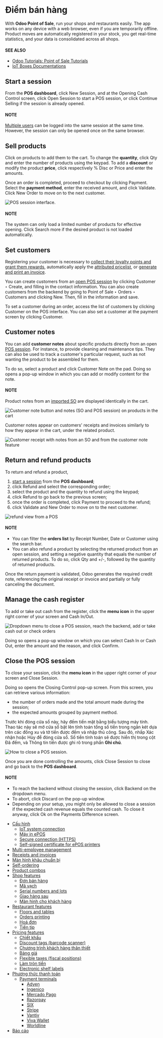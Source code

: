 # Điểm bán hàng

With **Odoo Point of Sale**, run your shops and restaurants easily. The app works on any device with
a web browser, even if you are temporarily offline. Product moves are automatically registered in
your stock, you get real-time statistics, and your data is consolidated across all shops.

#### SEE ALSO
- [Odoo Tutorials: Point of Sale Tutorials](https://www.odoo.com/slides/point-of-sale-28)
- [IoT Boxes Documentations](../../general/iot/)

<a id="pos-session-start"></a>

## Start a session

From the **POS dashboard**, click New Session, and at the Opening Cash
Control screen, click Open Session to start a POS session, or click Continue
Selling if the session is already opened.

#### NOTE
[Multiple users](employee_login.md) can be logged into the same session at the
same time. However, the session can only be opened once on the same browser.

<a id="pos-sell"></a>

## Sell products

Click on products to add them to the cart. To change the **quantity**, click Qty and
enter the number of products using the keypad. To add a **discount** or modify the product
**price**, click respectively % Disc or Price and enter the amounts.

Once an order is completed, proceed to checkout by clicking Payment. Select the
**payment method**, enter the received amount, and click Validate. Click
New Order to move on to the next customer.

![POS session interface.](../../../.gitbook/assets/pos-interface.png)

#### NOTE
The system can only load a limited number of products for effective opening. Click
Search more if the desired product is not loaded automatically.

<a id="pos-customers"></a>

## Set customers

Registering your customer is necessary to [collect their loyalty points and grant them rewards](pricing/loyalty.md), automatically apply the [attributed pricelist](pricing/pricelists.md), or [generate and print an invoice](receipts_invoices.md#receipts-invoices-invoices).

You can create customers from an [open POS session](#pos-session-start) by clicking
Customer ‣ Create, and filling in the contact information. You can also create
customers from the backend by going to Point of Sale ‣ Orders ‣ Customers and
clicking New. Then, fill in the information and save.

To set a customer during an order, access the list of customers by clicking Customer on
the POS interface. You can also set a customer at the payment screen by clicking
Customer.

<a id="pos-customer-notes"></a>

## Customer notes

You can add **customer notes** about specific products directly from an open [POS session](#pos-session-start). For instance, to provide cleaning and maintenance tips. They can also be used
to track a customer's particular request, such as not wanting the product to be assembled for them.

To do so, select a product and click Customer Note on the pad. Doing so opens a pop-up
window in which you can add or modify content for the note.

#### NOTE
Product notes from an [imported SO](shop/sales_order.md) are displayed
identically in the cart.

![Customer note button and notes (SO and POS session) on products in the cart](../../../.gitbook/assets/customer-notes.png)

Customer notes appear on customers' receipts and invoices similarly to how they appear in the cart,
under the related product.

![Customer receipt with notes from an SO and from the customer note feature](../../../.gitbook/assets/notes-receipt.png)

<a id="pos-refund"></a>

## Return and refund products

To return and refund a product,

1. [start a session](#pos-session-start) from the **POS dashboard**;
2. click Refund and select the corresponding order;
3. select the product and the quantity to refund using the keypad;
4. click Refund to go back to the previous screen;
5. once the order is completed, click Payment to proceed to the refund;
6. click Validate and New Order to move on to the next customer.

![refund view from a POS](../../../.gitbook/assets/refund.png)

#### NOTE
- You can filter the **orders list** by Receipt Number, Date or
  Customer using the search bar.
- You can also refund a product by selecting the returned product from an open session, and
  setting a negative quantity that equals the number of returned products. To do so, click
  Qty and +/-, followed by the quantity of returned products.

Once the return payment is validated, Odoo generates the required credit note, referencing the
original receipt or invoice and partially or fully canceling the document.

<a id="pos-cash-register"></a>

## Manage the cash register

To add or take out cash from the register, click the **menu icon** in the upper right corner of your
screen and Cash In/Out.

![Dropdown menu to close a POS session, reach the backend, add or take cash out or check
orders](../../../.gitbook/assets/menu-button.png)

Doing so opens a pop-up window on which you can select Cash In or Cash Out,
enter the amount and the reason, and click Confirm.

<a id="pos-session-close"></a>

## Close the POS session

To close your session, click the **menu icon** in the upper right corner of your screen and
Close Session.

Doing so opens the Closing Control pop-up screen. From this screen, you can retrieve
various information:

- the number of orders made and the total amount made during the session;
- the expected amounts grouped by payment method.

Trước khi đóng cửa sổ này, hãy đếm tiền mặt bằng biểu tượng máy tính. Thao tác này sẽ mở cửa sổ bật lên tính toán tổng số tiền trong ngăn két dựa trên các đồng xu và tờ tiền được đếm và nhập thủ công. Sau đó, nhấp Xác nhận hoặc Hủy để đóng cửa sổ. Số tiền tính toán sẽ được hiển thị trong cột Đã đếm, và Thông tin tiền được ghi rõ trong phần **Ghi chú**.

![How to close a POS session.](../../../.gitbook/assets/closing-control.png)

Once you are done controlling the amounts, click Close Session to close and go back to
the **POS dashboard**.

#### NOTE
- To reach the backend without closing the session, click Backend on the dropdown
  menu.
- To abort, click Discard on the pop-up window.
- Depending on your setup, you might only be allowed to close a session if the expected cash
  revenue equals the counted cash. To close it anyway, click Ok on the
  Payments Difference screen.

* [Cấu hình](configuration/)
  * [IoT system connection](configuration/pos_iot.md)
  * [Máy in ePOS](configuration/epos_printers.md)
  * [Secure connection (HTTPS)](configuration/https.md)
  * [Self-signed certificate for ePOS printers](configuration/epos_ssc.md)
* [Multi-employee management](employee_login.md)
* [Receipts and invoices](receipts_invoices.md)
* [Màn hình khâu chuẩn bị](preparation.md)
* [Self-ordering](self_order.md)
* [Product combos](combos.md)
* [Shop features](shop/)
  * [Đơn bán hàng](shop/sales_order.md)
  * [Mã vạch](shop/barcode.md)
  * [Serial numbers and lots](shop/serial_numbers.md)
  * [Giao hàng sau](shop/ship_later.md)
  * [Màn hình cho khách hàng](shop/customer_display.md)
* [Restaurant features](restaurant/)
  * [Floors and tables](restaurant/floors_tables.md)
  * [Orders printing](restaurant/kitchen_printing.md)
  * [Hoá đơn](restaurant/bill_printing.md)
  * [Tiền tip](restaurant/tips.md)
* [Pricing features](pricing/)
  * [Chiết khấu](pricing/discounts.md)
  * [Discount tags (barcode scanner)](pricing/discount_tags.md)
  * [Chương trình khách hàng thân thiết](pricing/loyalty.md)
  * [Bảng giá](pricing/pricelists.md)
  * [Flexible taxes (fiscal positions)](pricing/fiscal_position.md)
  * [Làm tròn tiền](pricing/cash_rounding.md)
  * [Electronic shelf labels](pricing/electronic_labels.md)
* [Phương thức thanh toán](payment_methods/)
  * [Payment terminals](payment_methods/terminals/)
    * [Adyen](payment_methods/terminals/adyen.md)
    * [Ingenico](payment_methods/terminals/ingenico.md)
    * [Mercado Pago](payment_methods/terminals/mercado_pago.md)
    * [Razorpay](payment_methods/terminals/razorpay.md)
    * [SIX](payment_methods/terminals/six.md)
    * [Stripe](payment_methods/terminals/stripe.md)
    * [Vantiv](payment_methods/terminals/vantiv.md)
    * [Viva Wallet](payment_methods/terminals/viva_wallet.md)
    * [Worldline](payment_methods/terminals/worldline.md)
* [Báo cáo](reporting.md)
